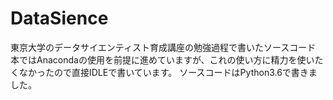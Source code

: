 # DataSience
東京大学のデータサイエンティスト育成講座の勉強過程で書いたソースコード
本ではAnacondaの使用を前提に進めていますが、これの使い方に精力を使いたくなかったので直接IDLEで書いています。
ソースコードはPython3.6で書きました。
